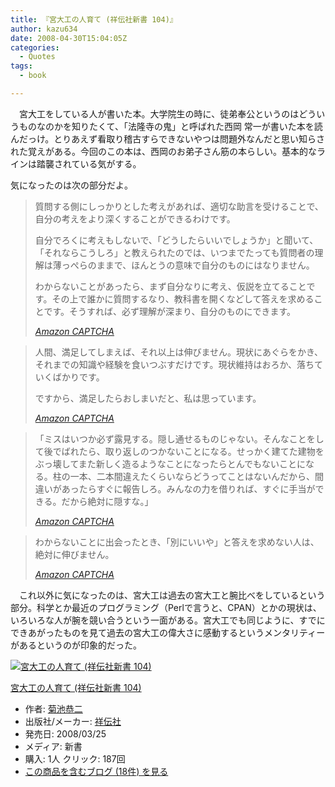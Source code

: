 ```yaml
---
title: 『宮大工の人育て (祥伝社新書 104)』
author: kazu634
date: 2008-04-30T15:04:05Z
categories:
  - Quotes
tags:
  - book

---
```

<div class="section">
<p>
    　宮大工をしている人が書いた本。大学院生の時に、徒弟奉公というのはどういうものなのかを知りたくて、「法隆寺の鬼」と呼ばれた西岡 常一が書いた本を読んだっけ。とりあえず看取り稽古すらできないやつは問題外なんだと思い知らされた覚えがある。今回のこの本は、西岡のお弟子さん筋の本らしい。基本的なラインは踏襲されている気がする。
</p>
  
<p>
    気になったのは次の部分だよ。
</p>
  
<blockquote title="404 - ドキュメントが見つかりません。" cite="http://www.amazon.co.jp/%E5%AE%AE%E5%A4%A7%E5%B7%A5%E3%81%AE%E4%BA%BA%E8%82%B2%E3%81%A6-%E7%A5%A5%E4%BC%9D%E7%A4%BE%E6%96%B0%E6%9B%B8-104-%E8%8F%8A%E6%B1%A0-%E6%81%AD%E4%BA%8C/dp/4396111045">
<p>
      質問する側にしっかりとした考えがあれば、適切な助言を受けることで、自分の考えをより深くすることができるわけです。
</p>
    
<p>
      自分でろくに考えもしないで、「どうしたらいいでしょうか」と聞いて、「それならこうしろ」と教えられたのでは、いつまでたっても質問者の理解は薄っぺらのままで、ほんとうの意味で自分のものにはなりません。
</p>
    
<p>
      わからないことがあったら、まず自分なりに考え、仮説を立てることです。その上で誰かに質問するなり、教科書を開くなどして答えを求めることです。そうすれば、必ず理解が深まり、自分のものにできます。
</p>
    
<p>
<cite><a href="http://www.amazon.co.jp/%E5%AE%AE%E5%A4%A7%E5%B7%A5%E3%81%AE%E4%BA%BA%E8%82%B2%E3%81%A6-%E7%A5%A5%E4%BC%9D%E7%A4%BE%E6%96%B0%E6%9B%B8-104-%E8%8F%8A%E6%B1%A0-%E6%81%AD%E4%BA%8C/dp/4396111045" onclick="__gaTracker('send', 'event', 'outbound-article', 'http://www.amazon.co.jp/%E5%AE%AE%E5%A4%A7%E5%B7%A5%E3%81%AE%E4%BA%BA%E8%82%B2%E3%81%A6-%E7%A5%A5%E4%BC%9D%E7%A4%BE%E6%96%B0%E6%9B%B8-104-%E8%8F%8A%E6%B1%A0-%E6%81%AD%E4%BA%8C/dp/4396111045', 'Amazon CAPTCHA');" target="_blank">Amazon CAPTCHA</a></cite>
</p>
</blockquote>
  
<blockquote title="404 - ドキュメントが見つかりません。" cite="http://www.amazon.co.jp/%E5%AE%AE%E5%A4%A7%E5%B7%A5%E3%81%AE%E4%BA%BA%E8%82%B2%E3%81%A6-%E7%A5%A5%E4%BC%9D%E7%A4%BE%E6%96%B0%E6%9B%B8-104-%E8%8F%8A%E6%B1%A0-%E6%81%AD%E4%BA%8C/dp/4396111045">
<p>
      人間、満足してしまえば、それ以上は伸びません。現状にあぐらをかき、それまでの知識や経験を食いつぶすだけです。現状維持はおろか、落ちていくばかりです。
</p>
    
<p>
      ですから、満足したらおしまいだと、私は思っています。
</p>
    
<p>
<cite><a href="http://www.amazon.co.jp/%E5%AE%AE%E5%A4%A7%E5%B7%A5%E3%81%AE%E4%BA%BA%E8%82%B2%E3%81%A6-%E7%A5%A5%E4%BC%9D%E7%A4%BE%E6%96%B0%E6%9B%B8-104-%E8%8F%8A%E6%B1%A0-%E6%81%AD%E4%BA%8C/dp/4396111045" onclick="__gaTracker('send', 'event', 'outbound-article', 'http://www.amazon.co.jp/%E5%AE%AE%E5%A4%A7%E5%B7%A5%E3%81%AE%E4%BA%BA%E8%82%B2%E3%81%A6-%E7%A5%A5%E4%BC%9D%E7%A4%BE%E6%96%B0%E6%9B%B8-104-%E8%8F%8A%E6%B1%A0-%E6%81%AD%E4%BA%8C/dp/4396111045', 'Amazon CAPTCHA');" target="_blank">Amazon CAPTCHA</a></cite>
</p>
</blockquote>
  
<blockquote title="404 - ドキュメントが見つかりません。" cite="http://www.amazon.co.jp/%E5%AE%AE%E5%A4%A7%E5%B7%A5%E3%81%AE%E4%BA%BA%E8%82%B2%E3%81%A6-%E7%A5%A5%E4%BC%9D%E7%A4%BE%E6%96%B0%E6%9B%B8-104-%E8%8F%8A%E6%B1%A0-%E6%81%AD%E4%BA%8C/dp/4396111045">
<p>
      「ミスはいつか必ず露見する。隠し通せるものじゃない。そんなことをして後でばれたら、取り返しのつかないことになる。せっかく建てた建物をぶっ壊してまた新しく造るようなことになったらとんでもないことになる。柱の一本、二本間違えたくらいならどうってことはないんだから、間違いがあったらすぐに報告しろ。みんなの力を借りれば、すぐに手当ができる。だから絶対に隠すな。」
</p>
    
<p>
<cite><a href="http://www.amazon.co.jp/%E5%AE%AE%E5%A4%A7%E5%B7%A5%E3%81%AE%E4%BA%BA%E8%82%B2%E3%81%A6-%E7%A5%A5%E4%BC%9D%E7%A4%BE%E6%96%B0%E6%9B%B8-104-%E8%8F%8A%E6%B1%A0-%E6%81%AD%E4%BA%8C/dp/4396111045" onclick="__gaTracker('send', 'event', 'outbound-article', 'http://www.amazon.co.jp/%E5%AE%AE%E5%A4%A7%E5%B7%A5%E3%81%AE%E4%BA%BA%E8%82%B2%E3%81%A6-%E7%A5%A5%E4%BC%9D%E7%A4%BE%E6%96%B0%E6%9B%B8-104-%E8%8F%8A%E6%B1%A0-%E6%81%AD%E4%BA%8C/dp/4396111045', 'Amazon CAPTCHA');" target="_blank">Amazon CAPTCHA</a></cite>
</p>
</blockquote>
  
<blockquote title="404 - ドキュメントが見つかりません。" cite="http://www.amazon.co.jp/%E5%AE%AE%E5%A4%A7%E5%B7%A5%E3%81%AE%E4%BA%BA%E8%82%B2%E3%81%A6-%E7%A5%A5%E4%BC%9D%E7%A4%BE%E6%96%B0%E6%9B%B8-104-%E8%8F%8A%E6%B1%A0-%E6%81%AD%E4%BA%8C/dp/4396111045">
<p>
      わからないことに出会ったとき、「別にいいや」と答えを求めない人は、絶対に伸びません。
</p>
    
<p>
<cite><a href="http://www.amazon.co.jp/%E5%AE%AE%E5%A4%A7%E5%B7%A5%E3%81%AE%E4%BA%BA%E8%82%B2%E3%81%A6-%E7%A5%A5%E4%BC%9D%E7%A4%BE%E6%96%B0%E6%9B%B8-104-%E8%8F%8A%E6%B1%A0-%E6%81%AD%E4%BA%8C/dp/4396111045" onclick="__gaTracker('send', 'event', 'outbound-article', 'http://www.amazon.co.jp/%E5%AE%AE%E5%A4%A7%E5%B7%A5%E3%81%AE%E4%BA%BA%E8%82%B2%E3%81%A6-%E7%A5%A5%E4%BC%9D%E7%A4%BE%E6%96%B0%E6%9B%B8-104-%E8%8F%8A%E6%B1%A0-%E6%81%AD%E4%BA%8C/dp/4396111045', 'Amazon CAPTCHA');" target="_blank">Amazon CAPTCHA</a></cite>
</p>
</blockquote>
  
<p>
    　これ以外に気になったのは、宮大工は過去の宮大工と腕比べをしているという部分。科学とか最近のプログラミング（Perlで言うと、CPAN）とかの現状は、いろいろな人が腕を競い合うという一面がある。宮大工でも同じように、すでにできあがったものを見て過去の宮大工の偉大さに感動するというメンタリティーがあるというのが印象的だった。
</p>
  
<div class="hatena-asin-detail">
<a href="http://www.amazon.co.jp/dp/4396111045/?tag=hatena_st1-22&ascsubtag=d-7ibv" onclick="__gaTracker('send', 'event', 'outbound-article', 'http://www.amazon.co.jp/dp/4396111045/?tag=hatena_st1-22&ascsubtag=d-7ibv', '');"><img src="https://images-na.ssl-images-amazon.com/images/I/514YmAVBc5L._SL160_.jpg" class="hatena-asin-detail-image" alt="宮大工の人育て (祥伝社新書 104)" title="宮大工の人育て (祥伝社新書 104)" /></a></p> 
    
<div class="hatena-asin-detail-info">
<p class="hatena-asin-detail-title">
<a href="http://www.amazon.co.jp/dp/4396111045/?tag=hatena_st1-22&ascsubtag=d-7ibv" onclick="__gaTracker('send', 'event', 'outbound-article', 'http://www.amazon.co.jp/dp/4396111045/?tag=hatena_st1-22&ascsubtag=d-7ibv', '宮大工の人育て (祥伝社新書 104)');">宮大工の人育て (祥伝社新書 104)</a>
</p>
      
<ul>
<li>
<span class="hatena-asin-detail-label">作者:</span> <a href="http://d.hatena.ne.jp/keyword/%B5%C6%C3%D3%B6%B3%C6%F3" onclick="__gaTracker('send', 'event', 'outbound-article', 'http://d.hatena.ne.jp/keyword/%B5%C6%C3%D3%B6%B3%C6%F3', '菊池恭二');" class="keyword">菊池恭二</a>
</li>
<li>
<span class="hatena-asin-detail-label">出版社/メーカー:</span> <a href="http://d.hatena.ne.jp/keyword/%BE%CD%C5%C1%BC%D2" onclick="__gaTracker('send', 'event', 'outbound-article', 'http://d.hatena.ne.jp/keyword/%BE%CD%C5%C1%BC%D2', '祥伝社');" class="keyword">祥伝社</a>
</li>
<li>
<span class="hatena-asin-detail-label">発売日:</span> 2008/03/25
</li>
<li>
<span class="hatena-asin-detail-label">メディア:</span> 新書
</li>
<li>
<span class="hatena-asin-detail-label">購入</span>: 1人 <span class="hatena-asin-detail-label">クリック</span>: 187回
</li>
<li>
<a href="http://d.hatena.ne.jp/asin/4396111045" onclick="__gaTracker('send', 'event', 'outbound-article', 'http://d.hatena.ne.jp/asin/4396111045', 'この商品を含むブログ (18件) を見る');" target="_blank">この商品を含むブログ (18件) を見る</a>
</li>
</ul>
</div>
    
<div class="hatena-asin-detail-foot">
</div>
</div>
</div>
